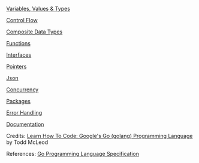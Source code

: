 [Variables, Values & Types](Variables%2C%20Values%20%26%20Types/README.md)

[Control Flow](Control%20Flow/README.md)

[Composite Data Types](Composite%20Data%20Types/README.md)

[Functions](Functions/README.md)

[Interfaces](Interfaces/README.md)

[Pointers](Pointers/README.md)

[Json](Json/README.md)

[Concurrency](Concurrency/README.md)

[Packages](Packages/README.md)

[Error Handling](Error%20Handling/README.md)

[Documentation](Documentation/README.md)

Credits: [Learn How To Code: Google's Go (golang) Programming Language](https://www.udemy.com/course/learn-how-to-code/) by Todd McLeod

References: [Go Programming Language Specification](https://golang.org/ref/spec)
